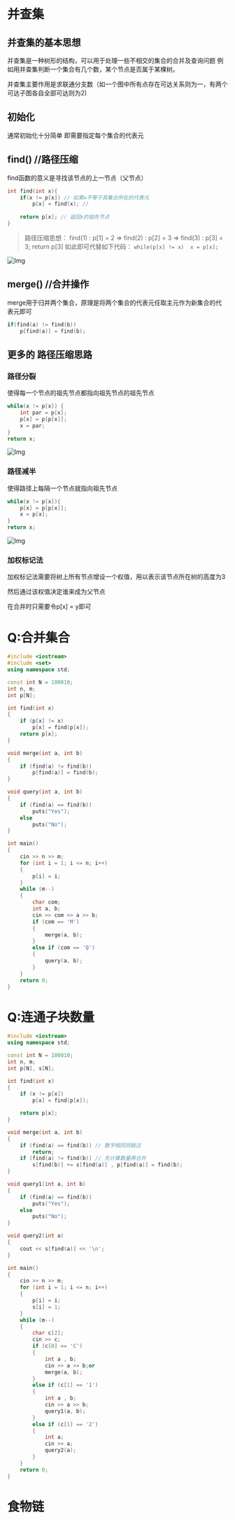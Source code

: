 # 并查集
## 并查集的基本思想
并查集是一种树形的结构，可以用于处理一些不相交的集合的合并及查询问题
例如用并查集判断一个集合有几个数，某个节点是否属于某棵树。

并查集主要作用是求联通分支数（如一个图中所有点存在可达关系则为一，有两个可达子图各自全部可达则为2)

## 初始化
通常初始化十分简单
即需要指定每个集合的代表元

## find() //路径压缩
find函数的意义是寻找该节点的上一节点（父节点）
```c++
int find(int x){
    if(x != p[x]) // 如果x不等于其集合所在的代表元
        p[x] = find(x); // 
    
    return p[x]; // 返回x的祖先节点
}
```

> 路径压缩思想：
> find(1) : p[1] = 2 =>
>  find(2) : p[2] = 3 =>
>   find(3) : p[3] = 3; return p[3]
如此即可代替如下代码：
`while(p[x] != x)  x = p[x];`


![Img](https://cdn.acwing.com/media/article/image/2021/02/02/64616_94ca39eb65-13.png)


## merge() //合并操作
merge用于归并两个集合，原理是将两个集合的代表元任取主元作为新集合的代表元即可

```c++
if(find(a) != find(b))
    p[find(a)] = find(b);
```

## 更多的 路径压缩思路
### 路径分裂
使得每一个节点的祖先节点都指向祖先节点的祖先节点
```c++
while(x != p[x]) {
    int par = p[x];
    p[x] = p[p[x]];
    x = par;
}
return x;
```
![Img](https://cdn.acwing.com/media/article/image/2021/02/02/64616_9e7e47f665-16.png)

### 路径减半
使得路径上每隔一个节点就指向祖先节点
```c++
while(x != p[x]){
    p[x] = p[p[x]];
    x = p[x];
}
return x;
```
![Img](https://cdn.acwing.com/media/article/image/2021/02/02/64616_2cd963e665-17.png)

### 加权标记法
加权标记法需要将树上所有节点增设一个权值，用以表示该节点所在树的高度为3

然后通过该权值决定谁来成为父节点

在合并时只需要令p[x] = y即可


# Q:合并集合
```c++
#include <iostream>
#include <set>
using namespace std;

const int N = 100010;
int n, m;
int p[N];

int find(int x)
{
    if (p[x] != x)
        p[x] = find(p[x]);
    return p[x];
}

void merge(int a, int b)
{
    if (find(a) != find(b))
        p[find(a)] = find(b);
}

void query(int a, int b)
{
    if (find(a) == find(b))
        puts("Yes");
    else
        puts("No");
}

int main()
{
    cin >> n >> m;
    for (int i = 1; i <= n; i++)
    {
        p[i] = i;
    }
    while (m--)
    {
        char com;
        int a, b;
        cin >> com >> a >> b;
        if (com == 'M')
        {
            merge(a, b);
        }
        else if (com == 'Q')
        {
            query(a, b);
        }
    }
    return 0;
}
```

# Q:连通子块数量
```c++
#include <iostream>
using namespace std;

const int N = 100010;
int n, m;
int p[N], s[N];

int find(int x)
{
    if (x != p[x])
        p[x] = find(p[x]);

    return p[x];
}

void merge(int a, int b)
{
    if (find(a) == find(b)) // 数字相同则跳过
        return;
    if (find(a) != find(b)) // 先计算数量再合并
        s[find(b)] += s[find(a)] , p[find(a)] = find(b);
}

void query1(int a, int b)
{
    if (find(a) == find(b))
        puts("Yes");
    else
        puts("No");
}

void query2(int a)
{
    cout << s[find(a)] << '\n';
}

int main()
{
    cin >> n >> m;
    for (int i = 1; i <= n; i++)
    {
        p[i] = i;
        s[i] = 1;
    }
    while (m--)
    {
        char c[2];
        cin >> c;
        if (c[0] == 'C')
        {
            int a , b;
            cin >> a >> b;or
            merge(a, b);
        }
        else if (c[1] == '1')
        {
            int a , b;
            cin >> a >> b;
            query1(a, b);
        }
        else if (c[1] == '2')
        {
            int a;
            cin >> a;
            query2(a);
        }
    }
    return 0;
}
```

# 食物链